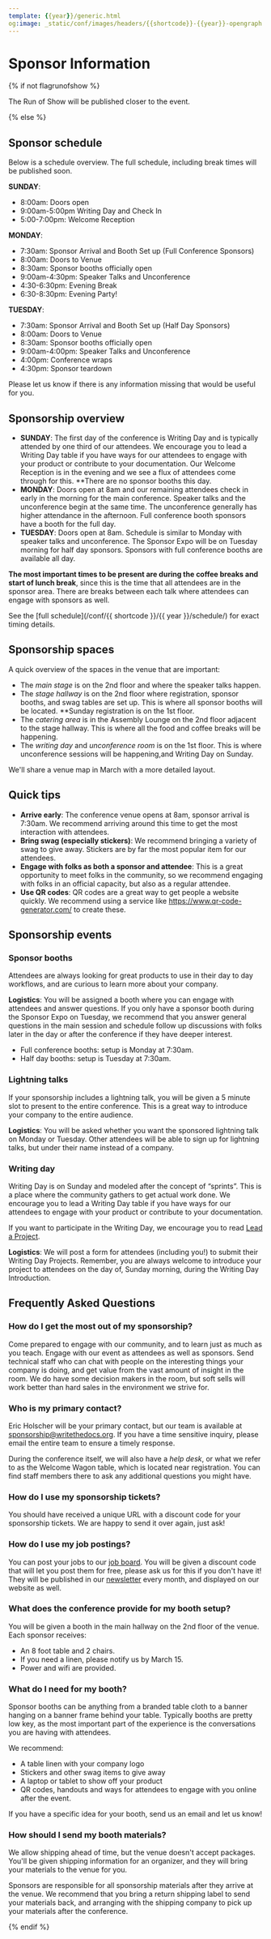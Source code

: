 ```yaml
---
template: {{year}}/generic.html
og:image: _static/conf/images/headers/{{shortcode}}-{{year}}-opengraph.jpg
---
```


# Sponsor Information

{% if not flagrunofshow %}

The Run of Show will be published closer to the event.

{% else %}

## Sponsor schedule

Below is a schedule overview. The full schedule, including break times will be published soon.

**SUNDAY**:

* 8:00am: Doors open
* 9:00am-5:00pm Writing Day and Check In
* 5:00-7:00pm: Welcome Reception

**MONDAY**:

* 7:30am: Sponsor Arrival and Booth Set up (Full Conference Sponsors)
* 8:00am: Doors to Venue
* 8:30am: Sponsor booths officially open
* 9:00am-4:30pm: Speaker Talks and Unconference
* 4:30-6:30pm: Evening Break
* 6:30-8:30pm: Evening Party!

**TUESDAY**:

* 7:30am: Sponsor Arrival and Booth Set up (Half Day Sponsors)
* 8:00am: Doors to Venue
* 8:30am: Sponsor booths officially open
* 9:00am-4:00pm: Speaker Talks and Unconference
* 4:00pm: Conference wraps
* 4:30pm: Sponsor teardown 

Please let us know if there is any information missing that would be useful for you.

## Sponsorship overview

-   **SUNDAY**: The first day of the conference is Writing Day and is typically attended by one third of our attendees. We encourage you to lead a Writing Day table if you have ways for our attendees to engage with your product or contribute to your documentation.  Our Welcome Reception is in the evening and we see a flux of attendees come through for this. **There are no sponsor booths this day.
-   **MONDAY**: Doors open at 8am and our remaining attendees check in early in the morning for the main conference. Speaker talks and the unconference begin at the same time. The unconference generally has higher attendance in the afternoon. Full conference booth sponsors have a booth for the full day. 
-   **TUESDAY**: Doors open at 8am. Schedule is similar to Monday with speaker talks and unconference. The Sponsor Expo will be on Tuesday morning for half day sponsors. Sponsors with full conference booths are available all day.

**The most important times to be present are during the coffee breaks and start of lunch break**, since this is the time that all attendees are in the sponsor area. There are breaks between each talk where attendees can engage with sponsors as well.

See the [full schedule](/conf/{{ shortcode }}/{{ year }}/schedule/) for exact timing details.

## Sponsorship spaces

A quick overview of the spaces in the venue that are important:

-   The *main stage* is on the 2nd floor and where the speaker talks happen.
-   The *stage hallway* is on the 2nd floor where registration, sponsor booths, and swag tables are set up. This is where all sponsor booths will be located. **Sunday registration is on the 1st floor.
-   The *catering area* is in the Assembly Lounge on the 2nd floor adjacent to the stage hallway. This is where all the food and coffee breaks will be happening.
-   The *writing day* and *unconference room* is on the 1st floor. This is where unconference sessions will be happening,and Writing Day on Sunday.

We'll share a venue map in March with a more detailed layout. 

## Quick tips

-   **Arrive early**: The conference venue opens at 8am, sponsor arrival is 7:30am. We recommend arriving around this time to get the most interaction with attendees.
-   **Bring swag (especially stickers)**: We recommend bringing a variety of swag to give away. Stickers are by far the most popular item for our attendees.
-   **Engage with folks as both a sponsor and attendee**: This is a great opportunity to meet folks in the community, so we recommend engaging with folks in an official capacity, but also as a regular attendee.
-   **Use QR codes**: QR codes are a great way to get people a website quickly. We recommend using a service like <https://www.qr-code-generator.com/> to create these.

## Sponsorship events

### Sponsor booths

Attendees are always looking for great products to use in their day to day workflows, and are curious to learn more about your company.

**Logistics**: You will be assigned a booth where you can engage with attendees and answer questions. If you only have a sponsor booth during the Sponsor Expo on Tuesday, we recommend that you answer general questions in the main session and schedule follow up discussions with folks later in the day or after the conference if they have deeper interest. 

-   Full conference booths: setup is Monday at 7:30am.
-   Half day booths: setup is Tuesday at 7:30am.

### Lightning talks

If your sponsorship includes a lightning talk, you will be given a 5 minute slot to present to the entire conference. This is a great way to introduce your company to the entire audience.

**Logistics**: You will be asked whether you want the sponsored lightning talk on Monday or Tuesday. Other attendees will be able to sign up for lightning talks, but under their name instead of a company.

### Writing day

Writing Day is on Sunday and modeled after the concept of “sprints”. This is a place where the community gathers to get actual work done. We encourage you to lead a Writing Day table if you have ways for our attendees to engage with your product or contribute to your documentation.

If you want to participate in the Writing Day, we encourage you to read [Lead a Project](https://www.writethedocs.org/conf/portland/2024/writing-day/#lead-a-project).

**Logistics**: We will post a form for attendees (including you!) to submit their Writing Day Projects. Remember, you are always welcome to introduce your project to attendees on the day of, Sunday morning, during the Writing Day Introduction.

## Frequently Asked Questions

### How do I get the most out of my sponsorship?

Come prepared to engage with our community, and to learn just as much as you teach. Engage with our event as attendees as well as sponsors. Send technical staff who can chat with people on the interesting things your company is doing, and get value from the vast amount of insight in the room. We do have some decision makers in the room, but soft sells will work better than hard sales in the environment we strive for.

### Who is my primary contact?

Eric Holscher will be your primary contact, but our team is available at <sponsorship@writethedocs.org>. If you have a time sensitive inquiry, please email the entire team to ensure a timely response.

During the conference itself, we will also have a *help desk*, or what we refer to as the Welcome Wagon table, which is located near registration.
You can find staff members there to ask any additional questions you might have.

### How do I use my sponsorship tickets?

You should have received a unique URL with a discount code for your sponsorship tickets. We are happy to send it over again, just ask!

### How do I use my job postings?

You can post your jobs to our [job board](https://jobs.writethedocs.org/).
You will be given a discount code that will let you post them for free,
please ask us for this if you don\'t have it!
They will be published in our [newsletter](/newsletter/) every month,
and displayed on our website as well.

### What does the conference provide for my booth setup?

You will be given a booth in the main hallway on the 2nd floor of the venue. 
Each sponsor receives:
- An 8 foot table and 2 chairs. 
- If you need a linen, please notify us by March 15.
- Power and wifi are provided. 

### What do I need for my booth?

Sponsor booths can be anything from a branded table cloth to a banner hanging on a banner frame behind your table. Typically booths are pretty low key, as the most important part of the experience is the conversations you are having with attendees.

We recommend:

-   A table linen with your company logo
-   Stickers and other swag items to give away
-   A laptop or tablet to show off your product
-   QR codes, handouts and ways for attendees to engage with you online after the event.

If you have a specific idea for your booth, send us an email and let us know!

### How should I send my booth materials?

We allow shipping ahead of time, but the venue doesn't accept packages. You'll be given shipping information for an organizer, and they will bring your materials to the venue for you.

Sponsors are responsible for all sponsorship materials after they arrive at the venue.
We recommend that you bring a return shipping label to send your materials back,
and arranging with the shipping company to pick up your materials after the conference.


{% endif %}